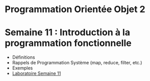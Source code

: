 # Programmation Orientée Objet 2

# Semaine 11 : Introduction à la programmation fonctionnelle
- Définitions
- Rappels de Programmation Système (map, reduce, filter, etc.)
- Exemples
- [Laboratoire Semaine 11](lab-semaine-11.md)
